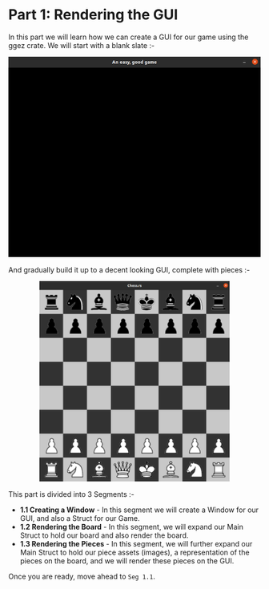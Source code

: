 # Part 1: Rendering the GUI
In this part we will learn how we can create a GUI for our game using the ggez crate. We will start
with a blank slate :-
<p align="center">
    <img height="400" src="../imgs/blank_slate.png">
</p>
And gradually build it up to a decent looking GUI, complete with pieces :-
<p align="center">
    <img height="400" src="../imgs/gui.png">
</p>

This part is divided into 3 Segments :-
- **1.1 Creating a Window** - In this segment we will create a Window for our GUI, and also a Struct for our Game.
- **1.2 Rendering the Board** - In this segment, we will expand our Main Struct to hold our board and also render the board.
- **1.3 Rendering the Pieces** - In this segment, we will further expand our Main Struct to hold our piece assets (images), a representation of the pieces on the board, and we will render these pieces on the GUI.

Once you are ready, move ahead to `Seg 1.1`.
